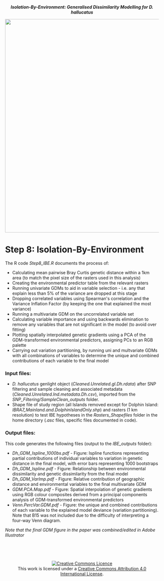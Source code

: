 <p align="center">
<b><i>Isolation-By-Environment: Generalised Dissimilarity Modelling for D. hallucatus</i></b>
</p>
<div align="center">
    <img src="IBE_outputs/Paper_Figure6.png" width="700px"</img> 
</div>


# Step 8: Isolation-By-Environment 

The R code *Step8_IBE.R* documents the process of:
* Calculating mean pairwise Bray Curtis genetic distance within a 1km area (to match the pixel size of the rasters used in this analysis)
* Creating the environmental predictor table from the relevant rasters
* Running univariate GDMs to aid in variable selection - i.e. any that explain less than 5% of the variance are dropped at this stage
* Dropping correlated variables using Spearman's correlation and the Variance Inflation Factor (by keeping the one that explained the most variance)
* Running a multivariate GDM on the uncorrelated variable set
* Calculating variable importance and using backwards elimination to remove any variables that are not significant in the model (to avoid over fitting)
* Plotting spatially interpolated genetic gradients using a PCA of the GDM-transformed environmental predictors, assigning PCs to an RGB palette
* Carrying out variation partitioning, by running uni and multvariate GDMs with all combinations of variables to determine the unique and combined contributions of each variable to the final model


### Input files:
* *D. hallucatus* genlight object (*Cleaned.Unrelated.gl.Dh.rdata*) after SNP filtering and sample cleaning and associated metadata (*Cleaned.Unrelated.Ind.metadata.Dh.csv*), imported from the *SNP_Filtering/SampleClean_outputs* folder.
* Shape file of study region (all Islands removed except for Dolphin Island: *IBRA7_Mainland.and.DolphinIslandOnly.shp*) and rasters (1 km resolution) to test IBE hypotheses in the *Rasters_Shapefiles* folder in the home directory (*.asc* files, specific files documented in code).


### Output files:
This code generates the following files (output to the *IBE_outputs* folder):
* *Dh_GDM_Ispline_1000bs.pdf* - Figure: Ispline functions representing partial contributions of individual variables to variation in genetic distance in the final model, with error bars representing 1000 bootstraps
* *Dh_GDM_Ispline.pdf* - Figure: Relationship between environmental dissimilarity and genetic dissimilarity from the final model
* *Dh_GDM_VarImp.pdf* - Figure: Relative contribution of geographic distance and environmental variables to the final multivariate GDM
* *GDM.PCA.Map.pdf* - Figure: Spatial interpolation of genetic gradients using RGB colour composites derived from a principal components analysis of GDM-transformed environmental predictors
* *Venn.PercVar.GDM.pdf* - Figure: the unique and combined contributions of each variable to the explained model deviance (variation partitioning). Note that B15 was not included due to the difficulty of interpreting a four-way Venn diagram.

*Note that the final GDM figure in the paper was combined/edited in Adobe Illustrator*


&nbsp;

&nbsp;

<div align="center">
<a rel="license" href="http://creativecommons.org/licenses/by/4.0/"><img alt="Creative Commons Licence" style="border-width:0" src="https://i.creativecommons.org/l/by/4.0/88x31.png" /></a><br />This work is licensed under a <a rel="license" href="http://creativecommons.org/licenses/by/4.0/">Creative Commons Attribution 4.0 International License</a>.
</div>
